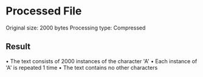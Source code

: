 # Processed File

Original size: 2000 bytes
Processing type: Compressed

## Result

• The text consists of 2000 instances of the character 'A'
• Each instance of 'A' is repeated 1 time
• The text contains no other characters